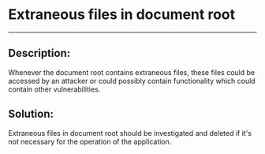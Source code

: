 # Extraneous files in document root
-------

## Description:

Whenever the document root contains extraneous files, these files could be accessed by an
attacker or could possibly contain functionality which could contain other vulnerabilities.

## Solution:

Extraneous files in document root should be investigated and deleted if it's not necessary
for the operation of the application.
